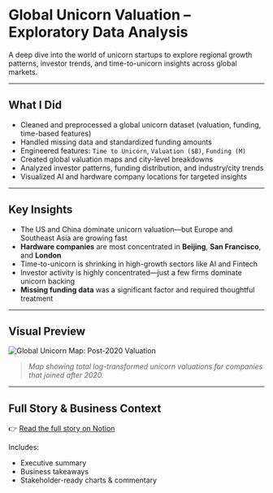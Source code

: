 # Global Unicorn Valuation – Exploratory Data Analysis

A deep dive into the world of unicorn startups to explore regional growth patterns, investor trends, and time-to-unicorn insights across global markets.

---

## What I Did

- Cleaned and preprocessed a global unicorn dataset (valuation, funding, time-based features)
- Handled missing data and standardized funding amounts
- Engineered features: `Time to Unicorn`, `Valuation ($B)`, `Funding (M)`
- Created global valuation maps and city-level breakdowns
- Analyzed investor patterns, funding distribution, and industry/city trends
- Visualized AI and hardware company locations for targeted insights

---

## Key Insights

- The US and China dominate unicorn valuation—but Europe and Southeast Asia are growing fast
- **Hardware companies** are most concentrated in **Beijing**, **San Francisco**, and **London**
- Time-to-unicorn is shrinking in high-growth sectors like AI and Fintech
- Investor activity is highly concentrated—just a few firms dominate unicorn backing
- **Missing funding data** was a significant factor and required thoughtful treatment

---

## Visual Preview

![Global Unicorn Map: Post-2020 Valuation](images/valuation_map_after_2020.png)

> *Map showing total log-transformed unicorn valuations for companies that joined after 2020.*

---

## Full Story & Business Context

👉 [Read the full story on Notion](https://your-notion-link.com)

Includes:
- Executive summary
- Business takeaways
- Stakeholder-ready charts & commentary